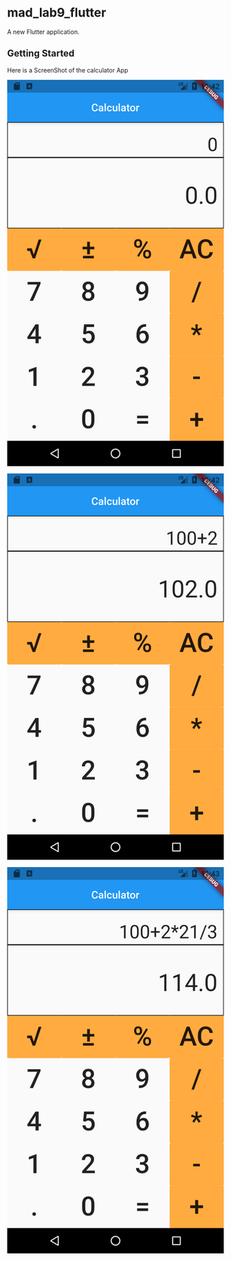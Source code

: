 # mad_lab9_flutter

A new Flutter application.

## Getting Started

Here is a ScreenShot of the calculator App

![alt_text](https://github.com/sarosh4271/mad_lab9_flutter/blob/main/sshot1.png)

![alt_text](https://github.com/sarosh4271/mad_lab9_flutter/blob/main/sshot2.png)

![alt_text](https://github.com/sarosh4271/mad_lab9_flutter/blob/main/sshot3.png)
